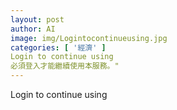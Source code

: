 ```yaml
---
layout: post
author: AI
image: img/Logintocontinueusing.jpg
categories: [ '經濟' ]
Login to continue using
必須登入才能繼續使用本服務。"
---
```

Login to continue using